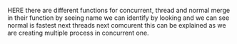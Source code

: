 HERE there are different functions for concurrent, thread and normal merge in their function
by seeing name we can identify by looking and we can see normal is fastest next threads next comcurent this can
be explained as we are creating multiple process in concurrent one.